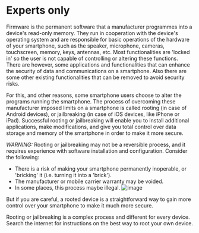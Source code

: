 [Title]: # (Get full access to your smartphone)
[Order]: # (9)

# Experts only

Firmware is the permanent software that a manufacturer programmes into a device's read-only memory. They run in cooperation with the device's operating system and are responsible for basic operations of the hardware of your smartphone, such as the speaker, microphone, cameras, touchscreen, memory, keys, antennas, etc. Most functionalities are 'locked in' so the user is not capable of controlling or altering these functions. There are however, some applications and functionalities that can enhance the security of data and communications on a smartphone. Also there are some other existing functionalities that can be removed to avoid security risks.

For this, and other reasons, some smartphone users choose to alter the programs running the smartphone. The process of overcoming these manufacturer imposed limits on a smartphone is called rooting (in case of Android devices), or jailbreaking (in case of iOS devices, like iPhone or iPad). Successful rooting or jailbreaking will enable you to install additional applications, make modifications, and give you total control over data storage and memory of the smartphone in order to make it more secure.

_WARNING:_ Rooting or jailbreaking may not be a reversible process, and it requires experience with software installation and configuration. Consider the following:

*   There is a risk of making your smartphone permanently inoperable, or 'bricking' it (i.e. turning it into a 'brick').
*   The manufacturer or mobile carrier warranty may be voided.
*   In some places, this process maybe illegal.
![image](mobileexp1.png)

But if you are careful, a rooted device is a straightforward way to gain more control over your smartphone to make it much more secure.

Rooting or jailbreaking is a complex process and different for every device. Search the internet for instructions on the best way to root your own device.
